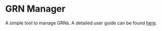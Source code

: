 # GRN Manager
A simple tool to manage GRNs. A detailed user guide can be found [here](https://github.com/shamika-tissera/grn_manager/blob/main/User%20Manual.pdf).